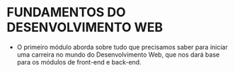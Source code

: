 # FUNDAMENTOS DO DESENVOLVIMENTO WEB

* O primeiro módulo aborda sobre tudo que precisamos saber para iniciar uma carreira no mundo do Desenvolvimento Web, 
que nos dará base para os módulos de front-end e back-end.
